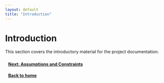 ```yaml
---
layout: default
title: "Introduction"
---
```


<style>
.next-section-link {
  color: white;
  padding: 10px;
  border-radius: 5px;
  text-decoration: none;
  font-weight: bold;
  display: inline-block; s
  margin-top: 20px; 
  }

.next-section-link:hover {
  background-color: #D3D3D3;
}

.previous-section-link {
  bottom: 20px;
  left: 20px;
  color: white;
  padding: 10px;
  border-radius: 5px;
  text-decoration: none;
  font-weight: bold;
}

.previous-section-link:hover {
  background-color: #D3D3D3;
}

</style>

# Introduction

This section covers the introductory material for the project documentation.


<div class="next-section-link">
  <a href="assumptions_constraints.html">Next: Assumptions and Constraints</a>
</div>

<div class="previous-section-link">
  <a href="index.html">Back to home</a>
</div>
 
